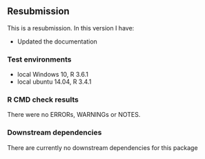 ## Resubmission
This is a resubmission. In this version I have:

* Updated the documentation
  
### Test environments
* local Windows 10, R 3.6.1
* local ubuntu 14.04, R 3.4.1

### R CMD check results
There were no ERRORs, WARNINGs or NOTES.

### Downstream dependencies
There are currently no downstream dependencies for this package